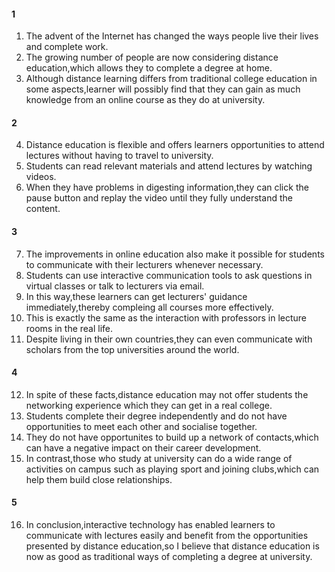 #### 1
1. The advent of the Internet has changed the ways people live their lives and complete work.
2. The growing number of people are now considering distance education,which allows they to complete a degree at home.
3. Although distance learning differs from traditional college education in some aspects,learner will possibly find that they can gain as much knowledge from an online course as they do at university.

#### 2
4. Distance education is flexible and offers learners opportunities to attend lectures without having to travel to university.
5. Students  can read relevant materials and attend lectures by watching videos.
6. When they have problems in digesting information,they can click the pause button and replay the video until they fully understand the content.

#### 3
7. The improvements in online education also make it possible for students to communicate with their lecturers whenever necessary.
8. Students can use interactive communication tools to ask questions in virtual classes or talk to lecturers via email.
9. In this way,these learners can get lecturers' guidance immediately,thereby compleing all courses more effectively.
10. This is exactly the same as the interaction with professors in lecture rooms in the real life.
11. Despite living in their own countries,they can even communicate with scholars from the top universities around the world.

#### 4
12. In spite of these facts,distance education may not offer students the networking experience which they can get in a real college.
13. Students complete their degree independently and do not have opportunities to meet each other and socialise together.
14. They do not have opportunites to build up a network of contacts,which can have a negative impact on their career development.
15. In contrast,those who study at university can do a wide range of activities on campus such as playing sport and joining clubs,which can help them build close relationships.

#### 5
16. In conclusion,interactive technology has enabled learners to communicate with lectures easily and benefit from the opportunities presented by distance education,so I believe that distance education is now as good as traditional ways of completing a degree at university.


